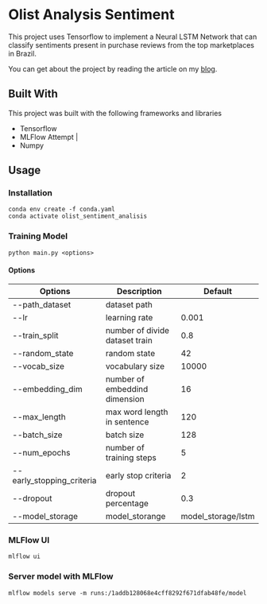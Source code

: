 # Olist Analysis Sentiment

This project uses Tensorflow to implement a Neural LSTM Network that can classify sentiments present in purchase reviews from the top marketplaces in Brazil.

You can get about the project by reading the article on my [blog](https://marcosmota.com/tutorial-an%C3%A1lise-de-sentimentos-usando-redes-neurais-recorrentes-lstm-e-tensorflow-5e3f26c2e8db).

## Built With
This project was built with the following frameworks and libraries
- Tensorflow
- MLFlow
Attempt |
- Numpy

## Usage

### Installation
```
conda env create -f conda.yaml
conda activate olist_sentiment_analisis
```

### Training Model
```
python main.py <options>
```
#### Options

Options | Description | Default
--- | --- | --- 
--path_dataset | dataset path | 
--lr | learning rate | 0.001
--train_split | number of divide dataset train | 0.8
--random_state | random state |  42
--vocab_size | vocabulary size |  10000
--embedding_dim | number of embeddind dimension |  16
--max_length | max word length in sentence |  120
--batch_size | batch size | 128
--num_epochs | number of training steps | 5
--early_stopping_criteria | early stop criteria | 2
--dropout | dropout percentage | 0.3
--model_storage | model_storange | model_storage/lstm

### MLFlow UI
```
mlflow ui
```

### Server model with MLFlow

```
mlflow models serve -m runs:/1addb128068e4cff8292f671dfab48fe/model
```


